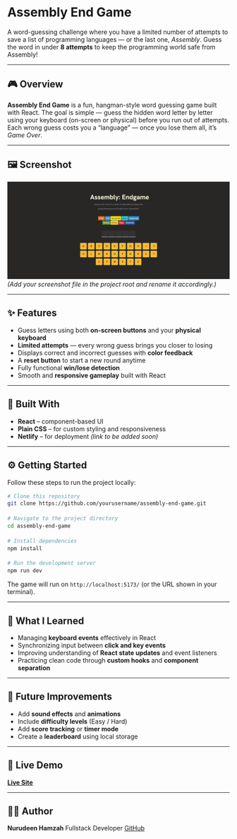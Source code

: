# Assembly End Game

A word-guessing challenge where you have a limited number of attempts to save a list of programming languages — or the last one, *Assembly*.
Guess the word in under **8 attempts** to keep the programming world safe from Assembly!

---

## 🎮 Overview

**Assembly End Game** is a fun, hangman-style word guessing game built with React.
The goal is simple — guess the hidden word letter by letter using your keyboard (on-screen or physical) before you run out of attempts.
Each wrong guess costs you a “language” — once you lose them all, it’s *Game Over*.

---

## 🖼️ Screenshot

![Assembly End Game Screenshot](./game-screenshot.png)
*(Add your screenshot file in the project root and rename it accordingly.)*

---

## ✨ Features

* Guess letters using both **on-screen buttons** and your **physical keyboard**
* **Limited attempts** — every wrong guess brings you closer to losing
* Displays correct and incorrect guesses with **color feedback**
* A **reset button** to start a new round anytime
* Fully functional **win/lose detection**
* Smooth and **responsive gameplay** built with React

---

## 🧰 Built With

* **React** – component-based UI
* **Plain CSS** – for custom styling and responsiveness
* **Netlify** – for deployment *(link to be added soon)*

---

## ⚙️ Getting Started

Follow these steps to run the project locally:

```bash
# Clone this repository
git clone https://github.com/yourusername/assembly-end-game.git

# Navigate to the project directory
cd assembly-end-game

# Install dependencies
npm install

# Run the development server
npm run dev
```

The game will run on `http://localhost:5173/` (or the URL shown in your terminal).

---

## 🧠 What I Learned

* Managing **keyboard events** effectively in React
* Synchronizing input between **click and key events**
* Improving understanding of **React state updates** and event listeners
* Practicing clean code through **custom hooks** and **component separation**

---

## 🚀 Future Improvements

* Add **sound effects** and **animations**
* Include **difficulty levels** (Easy / Hard)
* Add **score tracking** or **timer mode**
* Create a **leaderboard** using local storage

---

## 🔗 Live Demo

[**Live Site**](https://assembly-end-game-hangman.netlify.app/)

---

## 🧑‍💻 Author

**Nurudeen Hamzah**
Fullstack Developer
[GitHub](https://github.com/HamDean)
